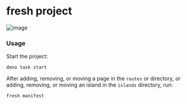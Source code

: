 # fresh project

![image](https://user-images.githubusercontent.com/3132889/167111605-fb1841c5-9349-453e-a042-846bbfa54f20.png)


### Usage

Start the project:

```
deno task start
```

After adding, removing, or moving a page in the `routes` or directory, or
adding, removing, or moving an island in the `islands` directory, run:

```
fresh manifest
```
